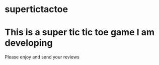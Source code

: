 # supertictactoe
<h1 color="red"> This is a super tic tic toe game I am developing</h1>
<p color="blue"> Please enjoy and send your reviews</p>
